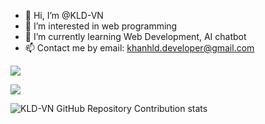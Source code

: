 - 👋 Hi, I’m @KLD-VN
- 👀 I’m interested in web programming
- 🌱 I’m currently learning Web Development, AI chatbot
- 📫 Contact me by email: khanhld.developer@gmail.com

<!---
KLD-VN/KLD-VN is a ✨ special ✨ repository because its `README.md` (this file) appears on your GitHub profile.
You can click the Preview link to take a look at your changes.
--->
![](https://visitcount.itsvg.in/api?id=kld-vn&label=Profile%20Views&pretty=false)

![](https://github-profile-trophy.vercel.app/?username=KLD-VN&theme=onedark)

![KLD-VN GitHub Repository Contribution stats](https://github-contributor-stats.vercel.app/api?username=KLD-VN&theme=dark)
